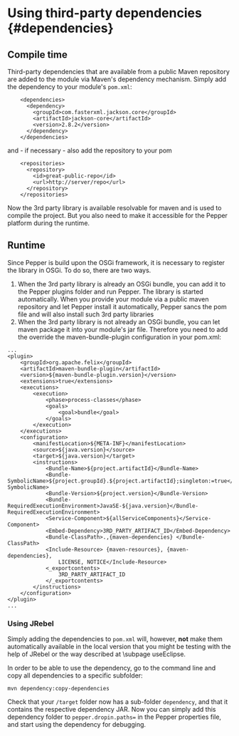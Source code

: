 # Using third-party dependencies {#dependencies}

## Compile time

Third-party dependencies that are available from a public Maven repository are added to the module via Maven's dependency mechanism.
Simply add the dependency to your module's `pom.xml`:
```
    <dependencies>
      <dependency>
        <groupId>com.fasterxml.jackson.core</groupId>
        <artifactId>jackson-core</artifactId>
        <version>2.8.2</version>
      </dependency>
    </dependencies>
```
and - if necessary - also add the repository to your pom 
```
    <repositories>
      <repository>
        <id>great-public-repo</id>
        <url>http://server/repo</url>
      </repository>
    </repositories>
```
Now the 3rd party library is available resolvable for maven and is used to compile the project. But you also need to make it accessible for the Pepper platform during the runtime.

## Runtime 

Since Pepper is build upon the OSGi framework, it is necessary to register the library in OSGi. To do so, there are two ways. 
1. When the 3rd party library is already an OSGi bundle, you can add it to the Pepper plugins folder and run Pepper. The library is started automatically. When you provide your module via a public maven repository and let Pepper install it automatically, Pepper sancs the pom file and will also install such 3rd party libraries
1. When the 3rd party library is not already an OSGi bundle, you can let maven package it into your module's jar file. Therefore you need to add the override the maven-bundle-plugin configuration in your pom.xml:
```
...
<plugin>
	<groupId>org.apache.felix</groupId>
	<artifactId>maven-bundle-plugin</artifactId>
	<version>${maven-bundle-plugin.version}</version>
	<extensions>true</extensions>
	<executions>
		<execution>
			<phase>process-classes</phase>
			<goals>
				<goal>bundle</goal>
			</goals>
		</execution>
	</executions>
	<configuration>
		<manifestLocation>${META-INF}</manifestLocation>
		<source>${java.version}</source>
		<target>${java.version}</target>
		<instructions>
			<Bundle-Name>${project.artifactId}</Bundle-Name>
			<Bundle-SymbolicName>${project.groupId}.${project.artifactId};singleton:=true</Bundle-SymbolicName>
			<Bundle-Version>${project.version}</Bundle-Version>
			<Bundle-RequiredExecutionEnvironment>JavaSE-${java.version}</Bundle-RequiredExecutionEnvironment>
			<Service-Component>${allServiceComponents}</Service-Component>
			<Embed-Dependency>3RD_PARTY_ARTIFACT_ID</Embed-Dependency>
			<Bundle-ClassPath>.,{maven-dependencies} </Bundle-ClassPath>
			<Include-Resource> {maven-resources}, {maven-dependencies},
				LICENSE, NOTICE</Include-Resource>
			<_exportcontents>
				3RD_PARTY_ARTIFACT_ID
			</_exportcontents>
		</instructions>
	</configuration>
</plugin>
...
```

### Using JRebel

Simply adding the dependencies to `pom.xml` will, however, **not** make them automatically available in the local version that you might be testing with the help of JRebel or the way described at \subpage useEclipse.

In order to be able to use the dependency, go to the command line and copy all dependencies to a specific subfolder:

    mvn dependency:copy-dependencies
    
Check that your `/target` folder now has a sub-folder `dependency`, and that it contains the respective dependency JAR. Now you can simply add this dependency folder to `pepper.dropin.paths=` in the Pepper properties file, and start using the dependency for debugging.